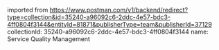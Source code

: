 imported from https://www.postman.com/v1/backend/redirect?type=collection&id=35240-a96092c6-2ddc-4e57-bdc3-4ff0804f3144&entityId=81871&publisherType=team&publisherId=37129
collectionId: 35240-a96092c6-2ddc-4e57-bdc3-4ff0804f3144
name: Service Quality Management